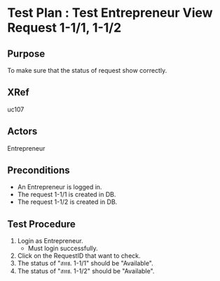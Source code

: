 Test Plan : Test Entrepreneur View Request 1-1/1, 1-1/2
=======================================================

## Purpose

To make sure that the status of request show correctly.

## XRef

uc107

## Actors

Entrepreneur

## Preconditions

* An Entrepreneur is logged in.
* The request 1-1/1 is created in DB.
* The request 1-1/2 is created in DB.

## Test Procedure

1. Login as Entrepreneur.
	* Must login successfully.
2. Click on the RequestID that want to check.
3. The status of "สทช. 1-1/1" should be "Available".
4. The status of "สทช. 1-1/2" should be "Available".
